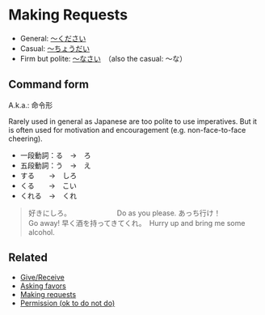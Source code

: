 # Making Requests

- General: [～ください](・ください)
- Casual: [～ちょうだい](・ちょうだい)
- Firm but polite: [～なさい](・なさい)　（also the casual: ～な）

## Command form

A.k.a.: 命令形

Rarely used in general as Japanese are too polite to use imperatives. But it is often used for motivation and encouragement (e.g. non-face-to-face cheering).

- 一段動詞：る　→　ろ
- 五段動詞：う　→　え
- する　　→　しろ
- くる　　→　こい
- くれる　→　くれ

> 好きにしろ。　　　　　　　Do as you please.
> あっち行け！　　　　　　　Go away!
> 早く酒を持ってきてくれ。　Hurry up and bring me some alcohol.

## Related
- [Give/Receive](give-receive)
- [Asking favors](favors)
- [Making requests](requests)
- [Permission (ok to do not do)](ok-to-do)